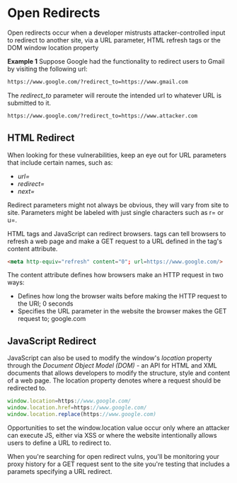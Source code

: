 # Open Redirects

Open redirects occur when a developer mistrusts attacker-controlled input to redirect to another site, via a URL parameter, 
HTML <meta> refresh tags or the DOM window location property

**Example 1**
Suppose Google had the functionality to redirect users to Gmail by visiting the following url:
```HTML
https://www.google.com/?redirect_to=https://www.gmail.com
```
The *redirect_to* parameter will reroute the intended url to whatever URL is submitted to it.

```HTML
https://www.google.com/?redirect_to=https://www.attacker.com
```
## HTML Redirect
When looking for these vulnerabilities, keep an eye out for URL parameters that include certain names, such as:
- *url=*
- *redirect=*
- *next=*

Redirect parameters might not always be obvious, they will vary from site to site. Parameters might be labeled with just single characters
such as r= or u=.


HTML <meta> tags and JavaScript can redirect browsers. <meta> tags can tell browsers to refresh a web page and make a GET request to a URL
defined in the tag's content attribute.
``` HTML
<meta http-equiv="refresh" content="0"; url=https://www.google.com/>
```
The content attribute defines how browsers make an HTTP request in two ways:
- Defines how long the browser waits before making the HTTP request to the URl; 0 seconds
- Specifies the URL parameter in the website the browser makes the GET request to; google.com

## JavaScript Redirect
JavaScript can also be used to modify the window's *location* property through the *Document Object Model (DOM)* - an API for HTML and XML 
documents that allows developers to modify the structure, style and content of a web page. The location property denotes where a request should be
redirected to.

```JavaScript
window.location=https://www.google.com/
window.location.href=https://www.google.com/
window.location.replace(https://www.google.com)
```

Opportunities to set the window.location value occur only where an attacker can execute JS, either via XSS or where the website intentionally allows
users to define a URL to redirect to.

When you're searching for open redirect vulns, you'll be monitoring your proxy history for a GET request sent to the site you're testing that includes a 
paramets specifying a URL redirect.
